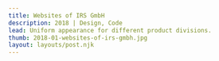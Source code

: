 ```yaml
---
title: Websites of IRS GmbH
description: 2018 | Design, Code
lead: Uniform appearance for different product divisions.
thumb: 2018-01-websites-of-irs-gmbh.jpg
layout: layouts/post.njk
---
```

